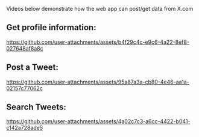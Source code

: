 Videos below demonstrate how the web app can post/get data from X.com

## Get profile information:
https://github.com/user-attachments/assets/b4f29c4c-e9c6-4a22-8ef8-027648af8a8c

## Post a Tweet:
https://github.com/user-attachments/assets/95a87a3a-cb80-4e46-aa1a-02157c77062c

## Search Tweets:
https://github.com/user-attachments/assets/4a02c7c3-a6cc-4422-b041-c142a728ade5


